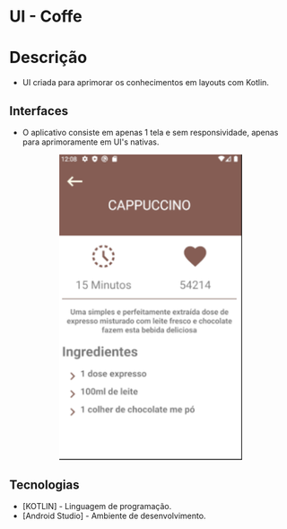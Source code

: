 # UI - Coffe 

# Descrição
- UI criada para aprimorar os conhecimentos em layouts com Kotlin.

## Interfaces 

- O aplicativo consiste em apenas 1 tela e sem responsividade, apenas para aprimoramente em UI's nativas.

<div align="center">
<img width="326" alt="Coffe_Screen" src="https://github.com/Lucas-Cussulini/UI-Coffe-Kotlin/blob/main/Print_README/Coffe_Screen.png">
</div>

## Tecnologias
- [KOTLIN] - Linguagem de programação.
- [Android Studio] - Ambiente de desenvolvimento.